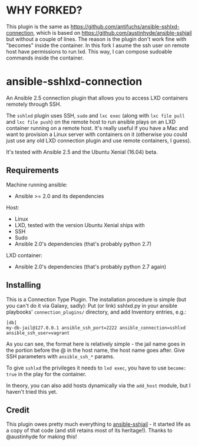 # WHY FORKED?

This plugin is the same as https://github.com/antifuchs/ansible-sshlxd-connection,
which is based on https://github.com/austinhyde/ansible-sshjail but without a couple of lines.
The reason is the plugin don't work fine with "becomes" inside the container.
In this fork I asume the ssh user on remote host have permissions to run lxd. This way,
I can compose sudoable commands inside the container.


# ansible-sshlxd-connection

An Ansible 2.5 connection plugin that allows you to access LXD
containers remotely through SSH.

The `sshlxd` plugin uses SSH, `sudo` and `lxc exec` (along with `lxc
file pull` and `lxc file push`) on the remote host to run ansible
plays on an LXD container running on a remote host. It's really useful
if you have a Mac and want to provision a Linux server with containers
on it (otherwise you could just use any old LXD connection plugin and
use remote containers, I guess).

It's tested with Ansible 2.5 and the Ubuntu Xenial (16.04) beta.

## Requirements

Machine running ansible:

* Ansible >= 2.0 and its dependencies

Host:

* Linux
* LXD, tested with the version Ubuntu Xenial ships with
* SSH
* Sudo
* Ansible 2.0's dependencies (that's probably python 2.7)

LXD container:

* Ansible 2.0's dependencies (that's probably python 2.7 again)

## Installing

This is a Connection Type Plugin. The installation procedure is simple
(but you can't do it via Galaxy, sadly): Put (or link) sshlxd.py in
your ansible playbooks' `connection_plugins/` directory, and add
Inventory entries, e.g.:

```
[db]
my-db-jail@127.0.0.1 ansible_ssh_port=2222 ansible_connection=sshlxd ansible_ssh_user=vagrant
```

As you can see, the format here is relatively simple - the jail name
goes in the portion before the @ in the host name, the host name goes
after. Give SSH parameters with `ansible_ssh_*` params.

To give `sshlxd` the privileges it needs to `lxd exec`, you have to
use `become: true` in the play for the container.

In theory, you can also add hosts dynamically via the `add_host`
module, but I haven't tried this yet.

## Credit

This plugin owes pretty much everything to
[ansible-sshjail](https://github.com/austinhyde/ansible-sshjail) - it
started life as a copy of that code (and still retains most of its
heritage!). Thanks to @austinhyde for making this!
